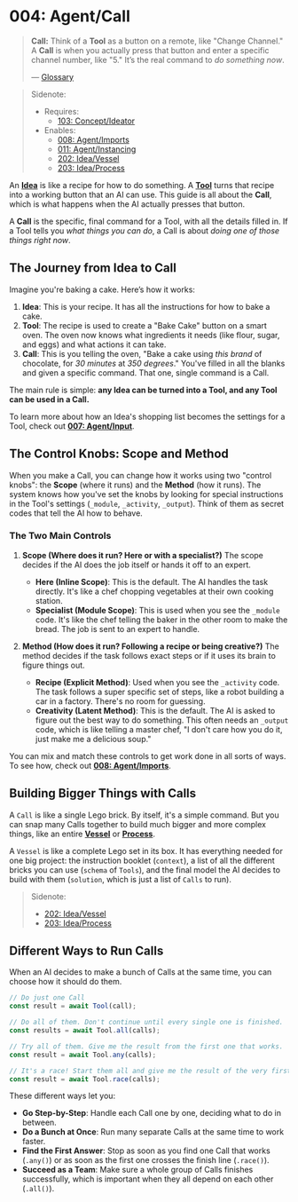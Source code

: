 # 004: Agent/Call

> **Call:** Think of a **Tool** as a button on a remote, like "Change Channel." A **Call** is when you actually press that button and enter a specific channel number, like "5." It’s the real command to *do something now*.
>
> — [Glossary](./000_glossary.md)

> Sidenote:
>
> - Requires:
>   - [103: Concept/Ideator](./103_concept_ideator.md)
> - Enables:
>   - [008: Agent/Imports](./008_agent_imports.md)
>   - [011: Agent/Instancing](./011_agent_instancing.md)
>   - [202: Idea/Vessel](./202_idea_vessel.md)
>   - [203: Idea/Process](./203_idea_process.md)

An **[Idea](./101_concept_idea.md)** is like a recipe for how to do something. A **[Tool](./002_agent_tool.md)** turns that recipe into a working button that an AI can use. This guide is all about the **Call**, which is what happens when the AI actually presses that button.

A **Call** is the specific, final command for a Tool, with all the details filled in. If a Tool tells you *what things you can do*, a Call is about *doing one of those things right now*.

## The Journey from Idea to Call

Imagine you're baking a cake. Here’s how it works:

1.  **Idea**: This is your recipe. It has all the instructions for how to bake a cake.
2.  **Tool**: The recipe is used to create a "Bake Cake" button on a smart oven. The oven now knows what ingredients it needs (like flour, sugar, and eggs) and what actions it can take.
3.  **Call**: This is you telling the oven, "Bake a cake using *this brand* of chocolate, for *30 minutes* at *350 degrees*." You've filled in all the blanks and given a specific command. That one, single command is a Call.

The main rule is simple: **any Idea can be turned into a Tool, and any Tool can be used in a Call.**

To learn more about how an Idea's shopping list becomes the settings for a Tool, check out **[007: Agent/Input](./007_agent_input.md)**.

## The Control Knobs: Scope and Method

When you make a Call, you can change how it works using two "control knobs": the **Scope** (where it runs) and the **Method** (how it runs). The system knows how you've set the knobs by looking for special instructions in the Tool's settings (`_module`, `_activity`, `_output`). Think of them as secret codes that tell the AI how to behave.

### The Two Main Controls

1.  **Scope (Where does it run? Here or with a specialist?)**
    The scope decides if the AI does the job itself or hands it off to an expert.
    - **Here (Inline Scope)**: This is the default. The AI handles the task directly. It's like a chef chopping vegetables at their own cooking station.
    - **Specialist (Module Scope)**: This is used when you see the `_module` code. It's like the chef telling the baker in the other room to make the bread. The job is sent to an expert to handle.

2.  **Method (How does it run? Following a recipe or being creative?)**
    The method decides if the task follows exact steps or if it uses its brain to figure things out.
    - **Recipe (Explicit Method)**: Used when you see the `_activity` code. The task follows a super specific set of steps, like a robot building a car in a factory. There's no room for guessing.
    - **Creativity (Latent Method)**: This is the default. The AI is asked to figure out the best way to do something. This often needs an `_output` code, which is like telling a master chef, "I don't care how you do it, just make me a delicious soup."

You can mix and match these controls to get work done in all sorts of ways. To see how, check out **[008: Agent/Imports](./008_agent_imports.md)**.

## Building Bigger Things with Calls

A `Call` is like a single Lego brick. By itself, it's a simple command. But you can snap many Calls together to build much bigger and more complex things, like an entire **[Vessel](./202_idea_vessel.md)** or **[Process](./203_idea_process.md)**.

A `Vessel` is like a complete Lego set in its box. It has everything needed for one big project: the instruction booklet (`context`), a list of all the different bricks you can use (`schema` of `Tools`), and the final model the AI decides to build with them (`solution`, which is just a list of `Calls` to run).

> Sidenote:
>
> - [202: Idea/Vessel](./202_idea_vessel.md)
> - [203: Idea/Process](./203_idea_process.md)

## Different Ways to Run Calls

When an AI decides to make a bunch of Calls at the same time, you can choose how it should do them.

```typescript
// Do just one Call
const result = await Tool(call);

// Do all of them. Don't continue until every single one is finished.
const results = await Tool.all(calls);

// Try all of them. Give me the result from the first one that works.
const result = await Tool.any(calls);

// It's a race! Start them all and give me the result of the very first one to finish, whether it succeeded or failed.
const result = await Tool.race(calls);
```

These different ways let you:

- **Go Step-by-Step**: Handle each Call one by one, deciding what to do in between.
- **Do a Bunch at Once**: Run many separate Calls at the same time to work faster.
- **Find the First Answer**: Stop as soon as you find one Call that works (`.any()`) or as soon as the first one crosses the finish line (`.race()`).
- **Succeed as a Team**: Make sure a whole group of Calls finishes successfully, which is important when they all depend on each other (`.all()`).
